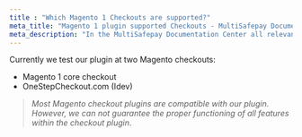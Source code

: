 ```yaml
---
title : "Which Magento 1 Checkouts are supported?"
meta_title: "Magento 1 plugin supported Checkouts - MultiSafepay Documentation Center"
meta_description: "In the MultiSafepay Documentation Center all relevant information regarding our Plugins and API. As well as Support pages for Payment Method, Tools and General Questions. You can also find the contact details of our Support Team and Integration Team."
---
```

Currently we test our plugin at two Magento checkouts:  
* Magento 1 core checkout  
* OneStepCheckout.com (Idev)

>_Most Magento checkout plugins are compatible with our plugin. However, we can not guarantee the proper functioning of all features within the checkout plugin_.
